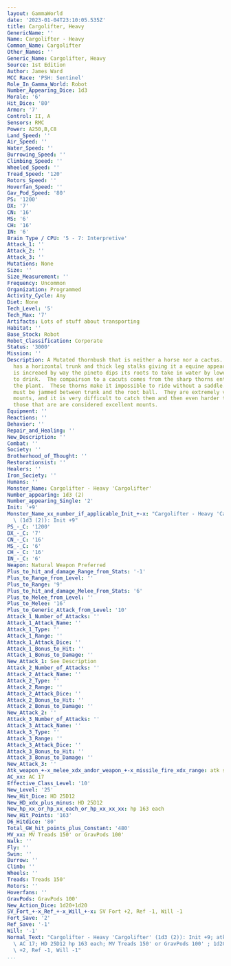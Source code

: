 ```yaml
---
layout: GammaWorld
date: '2023-01-04T23:10:05.535Z'
title: Cargolifter, Heavy
GenericName: ''
Name: Cargolifter - Heavy
Common_Name: Cargolifter
Other_Names: ''
Generic_Name: Cargolifter, Heavy
Source: 1st Edition
Author: James Ward
MCC Race: 'PSH: Sentinel'
Role_In_Gamma_World: Robot
Number_Appearing_Dice: 1d3
Morale: '6'
Hit_Dice: '80'
Armor: '7'
Control: II, A
Sensors: RMC
Power: A250,B,C8
Land_Speed: ''
Air_Speed: ''
Water_Speed: ''
Burrowing_Speed: ''
Climbing_Speed: ''
Wheeled_Speed: ''
Tread_Speed: '120'
Rotors_Speed: ''
Hoverfan_Speed: ''
Gav_Pod_Speed: '80'
PS: '1200'
DX: '7'
CN: '16'
MS: '6'
CH: '16'
IN: '6'
Brain Type / CPU: '5 - 7: Interpretive'
Attack_1: ''
Attack_2: ''
Attack_3: ''
Mutations: None
Size: ''
Size_Measurement: ''
Frequency: Uncommon
Organization: Programmed
Activity_Cycle: Any
Diet: None
Tech_Level: '5'
Tech_Max: '7'
Artifacts: Lots of stuff about transporting
Habitat: ''
Base_Stock: Robot
Robot_Classification: Corporate
Status: '3000'
Mission: ''
Description: A Mutated thornbush that is neither a horse nor a cactus.  The Pinetos
  has a horizontal trunk and thick leg stalks giving it a equine appearance.  This
  is increaed by way the pineto dips its roots to take in water by lowering its 'head'
  to drink.  The compairson to a cacuts comes from the sharp thorns entirely covering
  the plant.  These thorns make it impossible to ride without a saddle.  A sharp prod
  must be jammed between trunk and the root ball.  They are extremely valueable as
  mounts, and it is very difficult to catch them and then even harder to tame them.  However
  those that are are considered excellent mounts.
Equipment: ''
Reactions: ''
Behavior: ''
Repair_and_Healing: ''
New_Description: ''
Combat: ''
Society: ''
Brotherhood_of_Thought: ''
Restorationsist: ''
Healers: ''
Iron_Society: ''
Humans: ''
Monster_Name: Cargolifter - Heavy 'Cargolifter'
Number_appearing: 1d3 (2)
Number_appearing_Single: '2'
Init: '+9'
Monster_Name_xx_number_if_applicable_Init_+-x: "Cargolifter - Heavy 'Cargolifter'\
  \ (1d3 (2)): Init +9"
PS_-_C: '1200'
DX_-_C: '7'
CN_-_C: '16'
MS_-_C: '6'
CH_-_C: '16'
IN_-_C: '6'
Weapon: Natural Weapon Preferred
Plus_to_hit_and_damage_Range_from_Stats: '-1'
Plus_to_Range_from_Level: ''
Plus_to_Range: '9'
Plus_to_hit_and_damage_Melee_From_Stats: '6'
Plus_to_Melee_from_Level: ''
Plus_to_Melee: '16'
Plus_to_Generic_Attack_from_Level: '10'
Attack_1_Number_of_Attacks: ''
Attack_1_Attack_Name: ''
Attack_1_Type: ''
Attack_1_Range: ''
Attack_1_Attack_Dice: ''
Attack_1_Bonus_to_Hit: ''
Attack_1_Bonus_to_Damage: ''
New_Attack_1: See Description
Attack_2_Number_of_Attacks: ''
Attack_2_Attack_Name: ''
Attack_2_Type: ''
Attack_2_Range: ''
Attack_2_Attack_Dice: ''
Attack_2_Bonus_to_Hit: ''
Attack_2_Bonus_to_Damage: ''
New_Attack_2: ''
Attack_3_Number_of_Attacks: ''
Attack_3_Attack_Name: ''
Attack_3_Type: ''
Attack_3_Range: ''
Attack_3_Attack_Dice: ''
Attack_3_Bonus_to_Hit: ''
Attack_3_Bonus_to_Damage: ''
New_Attack_3: ''
Atk_weapon_+-x_melee_xdx_andor_weapon_+-x_missile_fire_xdx_range: atk see description
AC_xx: AC 17
Effective_Class_Level: '10'
New_Level: '25'
New_Hit_Dice: HD 25D12
New_HD_xdx_plus_minus: HD 25D12
New_hp_xx_or_hp_xx_each_or_hp_xx_xx_xx: hp 163 each
New_Hit_Points: '163'
D6_Hitdice: '80'
Total_GW_hit_points_plus_Constant: '480'
MV_xx: MV Treads 150' or GravPods 100'
Walk: ''
Fly: ''
Swim: ''
Burrow: ''
Climb: ''
Wheels: ''
Treads: Treads 150'
Rotors: ''
Hoverfans: ''
GravPods: GravPods 100'
New_Action_Dice: 1d20+1d20
SV_Fort_+-x_Ref_+-x_Will_+-x: SV Fort +2, Ref -1, Will -1
Fort_Save: '2'
Ref_Save: '-1'
Will: '-1'
Normal_Text: "Cargolifter - Heavy 'Cargolifter' (1d3 (2)): Init +9; atk see description;\
  \ AC 17; HD 25D12 hp 163 each; MV Treads 150' or GravPods 100' ; 1d20+1d20; SV Fort\
  \ +2, Ref -1, Will -1"
...
```

